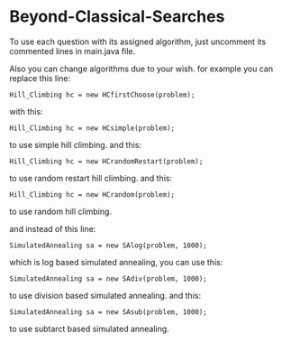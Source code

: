 # Beyond-Classical-Searches
To use each question with its assigned algorithm, just uncomment its commented lines in main.java file.

Also you can change algorithms due to your wish.
for example you can replace this line:
```
Hill_Climbing hc = new HCfirstChoose(problem);
```
with this:
```
Hill_Climbing hc = new HCsimple(problem);
```
to use simple hill climbing.
and this:
```
Hill_Climbing hc = new HCrandomRestart(problem);
```
to use random restart hill climbing.
and this:
```
Hill_Climbing hc = new HCrandom(problem);
```
to use random hill climbing.



and instead of this line: 
```
SimulatedAnnealing sa = new SAlog(problem, 1000);
```
which is log based simulated annealing, you can use this:
```
SimulatedAnnealing sa = new SAdiv(problem, 1000);

```
to use division based simulated annealing.
and this:
```
SimulatedAnnealing sa = new SAsub(problem, 1000);
```
to use subtarct based simulated annealing.
